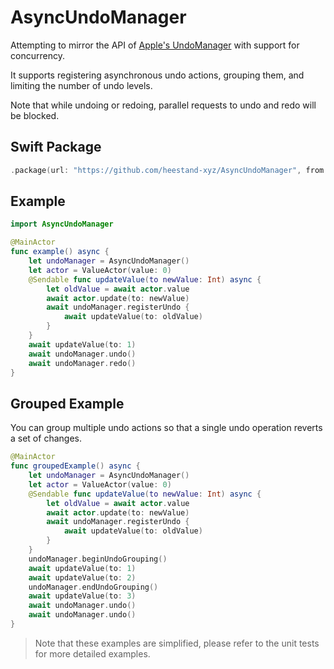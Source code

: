 # AsyncUndoManager

Attempting to mirror the API of [Apple's UndoManager](https://developer.apple.com/documentation/foundation/undomanager) with support for concurrency.

It supports registering asynchronous undo actions, grouping them, and limiting the number of undo levels.

Note that while undoing or redoing, parallel requests to undo and redo will be blocked.

## Swift Package

```swift
.package(url: "https://github.com/heestand-xyz/AsyncUndoManager", from: "1.0.0")
```

## Example

```swift
import AsyncUndoManager

@MainActor
func example() async {
    let undoManager = AsyncUndoManager()
    let actor = ValueActor(value: 0)
    @Sendable func updateValue(to newValue: Int) async {
        let oldValue = await actor.value
        await actor.update(to: newValue)
        await undoManager.registerUndo {
            await updateValue(to: oldValue)
        }
    }
    await updateValue(to: 1)
    await undoManager.undo()
    await undoManager.redo()
}
```

## Grouped Example

You can group multiple undo actions so that a single undo operation reverts a set of changes.

```swift
@MainActor
func groupedExample() async {
    let undoManager = AsyncUndoManager()
    let actor = ValueActor(value: 0)
    @Sendable func updateValue(to newValue: Int) async {
        let oldValue = await actor.value
        await actor.update(to: newValue)
        await undoManager.registerUndo {
            await updateValue(to: oldValue)
        }
    }
    undoManager.beginUndoGrouping()
    await updateValue(to: 1)
    await updateValue(to: 2)
    undoManager.endUndoGrouping()
    await updateValue(to: 3)
    await undoManager.undo()
    await undoManager.undo()
}
```

> Note that these examples are simplified, please refer to the unit tests for more detailed examples.
